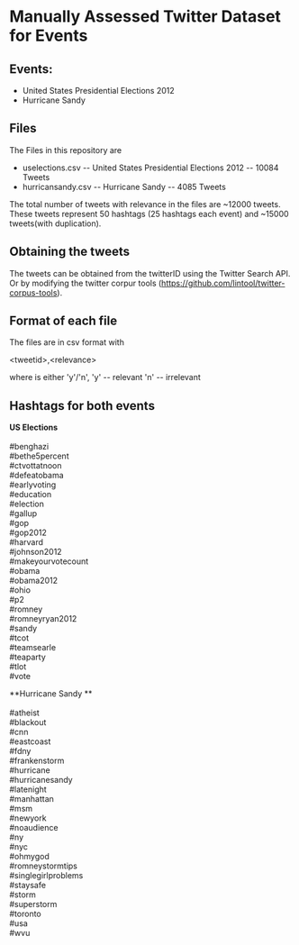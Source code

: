 

Manually Assessed Twitter Dataset for Events
=============================================  

 Events:
----------------------- 
 * United States Presidential Elections 2012
 * Hurricane Sandy

Files
-----------------------
The Files in this repository are 
- uselections.csv -- United States Presidential Elections 2012 -- 10084 Tweets
- hurricansandy.csv -- Hurricane Sandy -- 4085 Tweets

The total number of tweets with relevance in the files are ~12000 tweets. These tweets represent 50 hashtags 
(25 hashtags each event) and ~15000 tweets(with duplication).
    
Obtaining the tweets  
-----------------------
The tweets can be obtained from the twitterID using the Twitter Search API. 
Or by modifying the twitter corpur tools (https://github.com/lintool/twitter-corpus-tools). 

Format of each file
-----------------
The files are in csv format with 

\<tweetid\>,\<relevance\>

where <relevance> is either 'y'/'n', 
'y' -- relevant
'n' -- irrelevant


Hashtags for both events
------------

**US Elections**<br><br>
\#benghazi<br>
\#bethe5percent<br>
\#ctvottatnoon<br>
\#defeatobama<br>
\#earlyvoting<br>
\#education<br>
\#election<br>
\#gallup<br>
\#gop<br>
\#gop2012<br>
\#harvard<br>
\#johnson2012<br>
\#makeyourvotecount<br>
\#obama<br>
\#obama2012<br>
\#ohio<br>
\#p2<br>
\#romney<br>
\#romneyryan2012<br>
\#sandy<br>
\#tcot<br>
\#teamsearle<br>
\#teaparty<br>
\#tlot<br>
\#vote<br>


**Hurricane Sandy **<br><br>
#atheist<br>
#blackout<br>
#cnn<br>
#eastcoast<br>
#fdny<br>
#frankenstorm<br>
#hurricane<br>
#hurricanesandy<br>
#latenight<br>
#manhattan<br>
#msm<br>
#newyork<br>
#noaudience<br>
#ny<br>
#nyc<br>
#ohmygod<br>
#romneystormtips<br>
#singlegirlproblems<br>
#staysafe<br>
#storm<br>
#superstorm<br>
#toronto<br>
#usa<br>
#wvu<br>
 			

